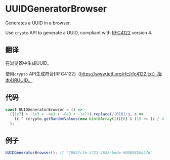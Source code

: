 # UUIDGeneratorBrowser

Generates a UUID in a browser.

Use `crypto` API to generate a UUID, compliant with [RFC4122](https://www.ietf.org/rfc/rfc4122.txt) version 4.

## 翻译

在浏览器中生成UUID。

使用`crypto` API生成符合[RFC4122]（https://www.ietf.org/rfc/rfc4122.txt）版本4的UUID。

## 代码

```js
const UUIDGeneratorBrowser = () =>
  ([1e7] + -1e3 + -4e3 + -8e3 + -1e11).replace(/[018]/g, c =>
    (c ^ (crypto.getRandomValues(new Uint8Array(1))[0] & (15 >> (c / 4)))).toString(16)
  );
```

## 例子

```js
UUIDGeneratorBrowser(); // '7982fcfe-5721-4632-bede-6000885be57d'
```
